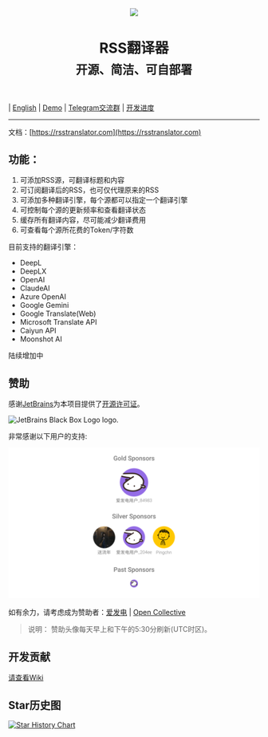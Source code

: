 <div align="center">
<em><img src="https://raw.githubusercontent.com/rss-translator/RSS-Translator/main/core/static/favicon.ico" height="90px"></em>
<h1>RSS翻译器<br/><sub>开源、简洁、可自部署</sub></h1>
</div>
<br/>

| [English](README_EN.md) | [Demo](https://demo.rsstranslator.com) | [Telegram交流群](https://t.me/rsstranslator) | [开发进度](https://github.com/orgs/rss-translator/projects/2/views/1)

---

文档：[https://rsstranslator.com](https://rsstranslator.com)
## 功能：

1. 可添加RSS源，可翻译标题和内容
2. 可订阅翻译后的RSS，也可仅代理原来的RSS
3. 可添加多种翻译引擎，每个源都可以指定一个翻译引擎
4. 可控制每个源的更新频率和查看翻译状态
5. 缓存所有翻译内容，尽可能减少翻译费用
6. 可查看每个源所花费的Token/字符数
   
目前支持的翻译引擎：

- DeepL
- DeepLX
- OpenAI
- ClaudeAI
- Azure OpenAI
- Google Gemini
- Google Translate(Web)
- Microsoft Translate API
- Caiyun API
- Moonshot AI

陆续增加中

## 赞助

感谢[JetBrains](https://www.jetbrains.com/)为本项目提供了[开源许可证](https://www.jetbrains.com/community/opensource/)。

<img src="https://resources.jetbrains.com/storage/products/company/brand/logos/jb_square.svg" alt="JetBrains Black Box Logo logo.">

非常感谢以下用户的支持:

<p align="center">
  <a href="https://raw.githubusercontent.com/versun/54321-Weekly/main/scripts/sponsorkit/sponsorkit/sponsors.svg">
    <img src='https://raw.githubusercontent.com/versun/54321-Weekly/main/scripts/sponsorkit/sponsorkit/sponsors.svg'/>
  </a>
</p>

如有余力，请考虑成为赞助者：[爱发电](https://afdian.net/a/versun) | [Open Collective](https://opencollective.com/rsstranslator)
> 说明： 赞助头像每天早上和下午的5:30分刷新(UTC时区)。
## 开发贡献
[请查看Wiki](https://github.com/rss-translator/RSS-Translator/wiki)

## Star历史图

[![Star History Chart](https://api.star-history.com/svg?repos=rss-translator/RSS-Translator&type=Date)](https://star-history.com/#rss-translator/RSS-Translator&Date)

